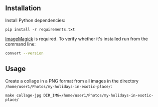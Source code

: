 Installation
---------------
Install Python dependencies:

`pip install -r requirements.txt`

[ImageMagick](https://en.wikipedia.org/wiki/ImageMagick) is required. To verify whether it's installed run from the command line:
```bash
convert --version
```

Usage
---------------
Create a collage in a PNG format from all images in the directory `/home/user1/Photos/my-holidays-in-exotic-place/`: 
```
make collage-jpg DIR_IMG=/home/user1/Photos/my-holidays-in-exotic-place/
```
